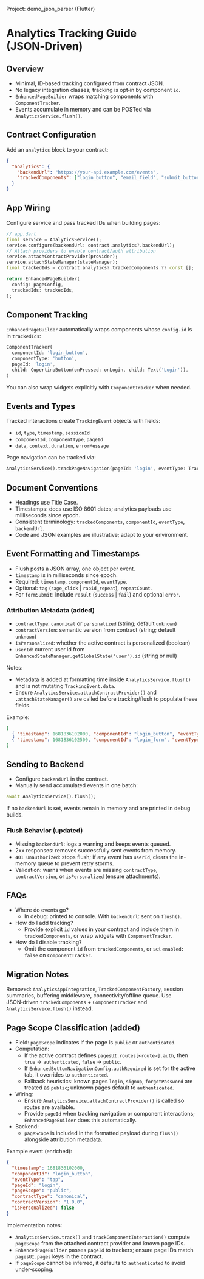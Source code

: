 Project: demo_json_parser (Flutter)
# Analytics Tracking Guide (JSON‑Driven)

## Overview
- Minimal, ID‑based tracking configured from contract JSON.
- No legacy integration classes; tracking is opt‑in by component `id`.
- `EnhancedPageBuilder` wraps matching components with `ComponentTracker`.
- Events accumulate in memory and can be POSTed via `AnalyticsService.flush()`.

## Contract Configuration
Add an `analytics` block to your contract:
```json
{
  "analytics": {
    "backendUrl": "https://your-api.example.com/events",
    "trackedComponents": ["login_button", "email_field", "submit_button"]
  }
}
```

## App Wiring
Configure service and pass tracked IDs when building pages:
```dart
// app.dart
final service = AnalyticsService();
service.configure(backendUrl: contract.analytics?.backendUrl);
// Attach providers to enable contract/auth attribution
service.attachContractProvider(provider);
service.attachStateManager(stateManager);
final trackedIds = contract.analytics?.trackedComponents ?? const [];

return EnhancedPageBuilder(
  config: pageConfig,
  trackedIds: trackedIds,
);
```

## Component Tracking
`EnhancedPageBuilder` automatically wraps components whose `config.id` is in `trackedIds`:
```dart
ComponentTracker(
  componentId: 'login_button',
  componentType: 'button',
  pageId: 'login',
  child: CupertinoButton(onPressed: onLogin, child: Text('Login')),
)
```
You can also wrap widgets explicitly with `ComponentTracker` when needed.

## Events and Types
Tracked interactions create `TrackingEvent` objects with fields:
- `id`, `type`, `timestamp`, `sessionId`
- `componentId`, `componentType`, `pageId`
- `data`, `context`, `duration`, `errorMessage`

Page navigation can be tracked via:
```dart
AnalyticsService().trackPageNavigation(pageId: 'login', eventType: TrackingEventType.pageEnter);
```

## Document Conventions
- Headings use Title Case.
- Timestamps: docs use ISO 8601 dates; analytics payloads use milliseconds since epoch.
- Consistent terminology: `trackedComponents`, `componentId`, `eventType`, `backendUrl`.
- Code and JSON examples are illustrative; adapt to your environment.

## Event Formatting and Timestamps
- Flush posts a JSON array, one object per event.
- `timestamp` is in milliseconds since epoch.
- Required: `timestamp`, `componentId`, `eventType`.
- Optional: `tag` (`rage_click` | `rapid_repeat`), `repeatCount`.
- For `formSubmit`: include `result` (`success` | `fail`) and optional `error`.

### Attribution Metadata (added)
- `contractType`: `canonical` or `personalized` (string; default `unknown`)
- `contractVersion`: semantic version from contract (string; default `unknown`)
- `isPersonalized`: whether the active contract is personalized (boolean)
- `userId`: current user id from `EnhancedStateManager.getGlobalState('user').id` (string or null)

Notes:
- Metadata is added at formatting time inside `AnalyticsService.flush()` and is not mutating `TrackingEvent.data`.
- Ensure `AnalyticsService.attachContractProvider()` and `.attachStateManager()` are called before tracking/flush to populate these fields.

Example:
```json
[
  { "timestamp": 1681836102000, "componentId": "login_button", "eventType": "tap" },
  { "timestamp": 1681836102500, "componentId": "login_form", "eventType": "formSubmit", "result": "fail", "error": "Invalid credentials" }
]
```

## Sending to Backend
- Configure `backendUrl` in the contract.
- Manually send accumulated events in one batch:
```dart
await AnalyticsService().flush();
```
If no `backendUrl` is set, events remain in memory and are printed in debug builds.

### Flush Behavior (updated)
- Missing `backendUrl`: logs a warning and keeps events queued.
- 2xx responses: removes successfully sent events from memory.
- `401 Unauthorized`: stops flush; if any event has `userId`, clears the in-memory queue to prevent retry storms.
- Validation: warns when events are missing `contractType`, `contractVersion`, or `isPersonalized` (ensure attachments).

## FAQs
- Where do events go?
  - In debug: printed to console. With `backendUrl`: sent on `flush()`.
- How do I add tracking?
  - Provide explicit `id` values in your contract and include them in `trackedComponents`, or wrap widgets with `ComponentTracker`.
- How do I disable tracking?
  - Omit the component `id` from `trackedComponents`, or set `enabled: false` on `ComponentTracker`.

## Migration Notes
Removed: `AnalyticsAppIntegration`, `TrackedComponentFactory`, session summaries, buffering middleware, connectivity/offline queue. Use JSON‑driven `trackedComponents` + `ComponentTracker` and `AnalyticsService.flush()` instead.
## Page Scope Classification (added)
- Field: `pageScope` indicates if the page is `public` or `authenticated`.
- Computation:
  - If the active contract defines `pagesUI.routes[<route>].auth`, then `true` → `authenticated`, `false` → `public`.
  - If `EnhancedBottomNavigationConfig.authRequired` is set for the active tab, it overrides to `authenticated`.
  - Fallback heuristics: known pages `login`, `signup`, `forgotPassword` are treated as `public`; unknown pages default to `authenticated`.
- Wiring:
  - Ensure `AnalyticsService.attachContractProvider()` is called so routes are available.
  - Provide `pageId` when tracking navigation or component interactions; `EnhancedPageBuilder` does this automatically.
- Backend:
  - `pageScope` is included in the formatted payload during `flush()` alongside attribution metadata.

Example event (enriched):
```json
{
  "timestamp": 1681836102000,
  "componentId": "login_button",
  "eventType": "tap",
  "pageId": "login",
  "pageScope": "public",
  "contractType": "canonical",
  "contractVersion": "1.0.0",
  "isPersonalized": false
}
```

Implementation notes:
- `AnalyticsService.track()` and `trackComponentInteraction()` compute `pageScope` from the attached contract provider and known page IDs.
- `EnhancedPageBuilder` passes `pageId` to trackers; ensure page IDs match `pagesUI.pages` keys in the contract.
- If `pageScope` cannot be inferred, it defaults to `authenticated` to avoid under‑scoping.